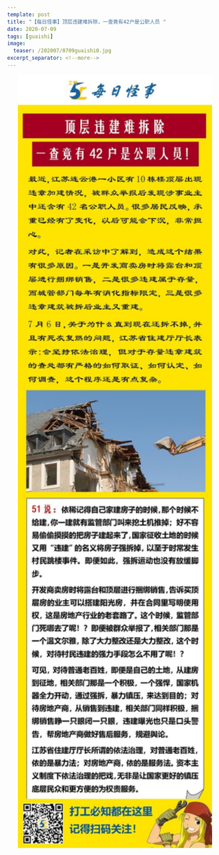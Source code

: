 ```yaml
---
template: post
title: "【每日怪事】顶层违建难拆除，一查竟有42户是公职人员 "
date: 2020-07-09
tags: [guaishi]
image:
  teaser: /202007/0709guaishi0.jpg
excerpt_separator: <!--more-->
---
```


<div style="text-align:center;color:grey"><img src="/images/202007/0709guaishi.jpg" width="90%"></div><br>

